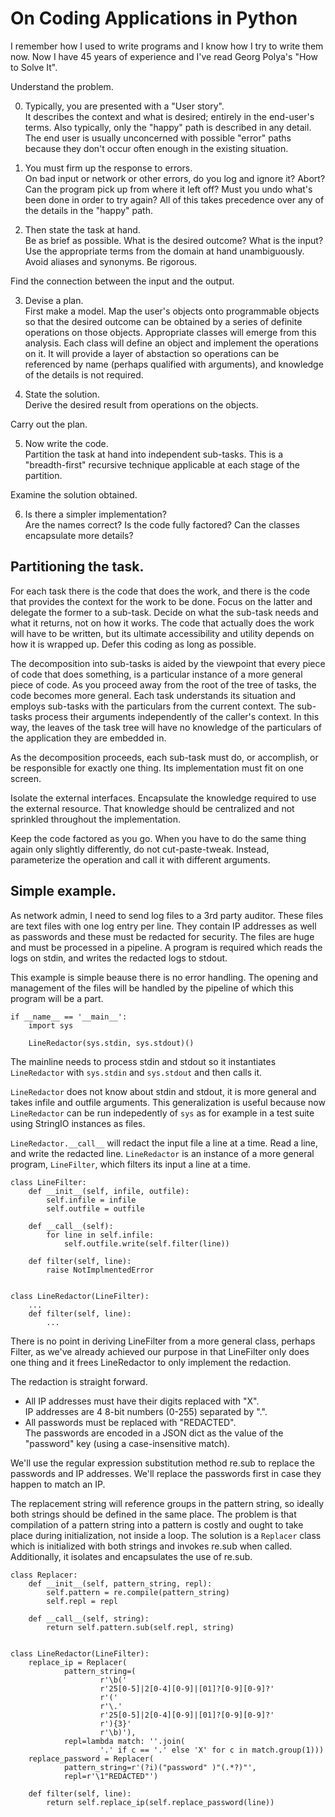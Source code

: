 # On Coding Applications in Python

I remember how I used to write programs
and I know how I try to write them now.
Now I have 45 years of experience
and I've read Georg Polya's "How to Solve It".

Understand the problem.

0. Typically, you are presented with a "User story".\
  It describes the context and what is desired;
  entirely in the end-user's terms.
  Also typically, only the "happy" path is described in any detail.
  The end user is usually unconcerned with possible "error" paths
  because they don't occur often enough in the existing situation.

1. You must firm up the response to errors.\
  On bad input or network or other errors,
  do you log and ignore it?
  Abort?
  Can the program pick up from where it left off?
  Must you undo what's been done in order to try again?
  All of this takes precedence over any of the details in the "happy" path.

2. Then state the task at hand.\
  Be as brief as possible.
  What is the desired outcome?
  What is the input?
  Use the appropriate terms from the domain at hand unambiguously.
  Avoid aliases and synonyms.
  Be rigorous.

Find the connection between the input and the output.

3. Devise a plan.\
  First make a model.
  Map the user's objects onto programmable objects
  so that the desired outcome can be obtained
  by a series of definite operations on those objects.
  Appropriate classes will emerge from this analysis.
  Each class will define an object
  and implement the operations on it.
  It will provide a layer of abstaction
  so operations can be referenced by name
  (perhaps qualified with arguments),
  and knowledge of the details is not required.

4. State the solution.\
  Derive the desired result from operations on the objects.

Carry out the plan.

5. Now write the code. \
  Partition the task at hand into independent sub-tasks.
  This is a "breadth-first" recursive technique
  applicable at each stage of the partition.

Examine the solution obtained.

6. Is there a simpler implementation?\
  Are the names correct?
  Is the code fully factored?
  Can the classes encapsulate more details?


## Partitioning the task.

For each task there is the code that does the work,
and there is the code that provides the context for the work to be done.
Focus on the latter
and delegate the former to a sub-task.
Decide on what the sub-task needs and what it returns,
not on how it works.
The code that actually does the work will have to be written,
but its ultimate accessibility and utility
depends on how it is wrapped up.
Defer this coding as long as possible.

The decomposition into sub-tasks is aided by the viewpoint
that every piece of code that does something,
is a particular instance of a more general piece of code.
As you proceed away from the root of the tree of tasks,
the code becomes more general.
Each task understands its situation
and employs sub-tasks with the particulars from the current context.
The sub-tasks process their arguments independently of the caller's context.
In this way, the leaves of the task tree will have no knowledge
of the particulars of the application they are embedded in.

As the decomposition proceeds,
each sub-task must do,
or accomplish,
or be responsible for
exactly one thing.
Its implementation must fit on one screen.

Isolate the external interfaces.
Encapsulate the knowledge required to use the external resource.
That knowledge should be centralized
and not sprinkled throughout the implementation.

Keep the code factored as you go.
When you have to do the same thing again only slightly differently,
do not cut-paste-tweak.
Instead, parameterize the operation
and call it with different arguments.


## Simple example.

As network admin, I need to send log files to a 3rd party auditor.
These files are text files with one log entry per line.
They contain IP addresses as well as passwords
and these must be redacted for security.
The files are huge and must be processed in a pipeline.
A program is required which reads the logs on stdin,
and writes the redacted logs to stdout.

This example is simple beause there is no error handling.
The opening and management of the files will be handled by the pipeline
of which this program will be a part.

    if __name__ == '__main__':
        import sys

        LineRedactor(sys.stdin, sys.stdout)()

The mainline needs to process stdin and stdout
so it instantiates `LineRedactor` with `sys.stdin` and `sys.stdout`
and then calls it.

`LineRedactor` does not know about stdin and stdout,
it is more general and takes infile and outfile arguments.
This generalization is useful because now `LineRedactor`
can be run indepedently of `sys` 
as for example
in a test suite using StringIO instances as files.

`LineRedactor.__call__` will redact the input file a line at a time.
Read a line, and write the redacted line.
`LineRedactor` is an instance of a more general program,
`LineFilter`, which filters its input a line at a time.

    class LineFilter:
        def __init__(self, infile, outfile):
            self.infile = infile
            self.outfile = outfile

        def __call__(self):
            for line in self.infile:
                self.outfile.write(self.filter(line))

        def filter(self, line):
            raise NotImplmentedError


    class LineRedactor(LineFilter):
        ...
        def filter(self, line):
            ...


There is no point in deriving LineFilter
from a more general class, perhaps Filter,
as we've already achieved our purpose
in that LineFilter only does one thing
and it frees LineRedactor to only implement the redaction.

The redaction is straight forward.
* All IP addresses must have their digits replaced with "X".\
  IP addresses are 4 8-bit numbers (0-255) separated by ".".
* All passwords must be replaced with "REDACTED".\
  The passwords are encoded in a JSON dict
  as the value of the "password" key (using a case-insensitive match).

We'll use the regular expression substitution method re.sub
to replace the passwords and IP addresses.
We'll replace the passwords first in case they happen to match an IP.

The replacement string will reference groups in the pattern string,
so ideally both strings should be defined in the same place.
The problem is
that compilation of a pattern string into a pattern is costly
and ought to take place during initialization,
not inside a loop.
The solution is a `Replacer` class
which is initialized with both strings
and invokes re.sub when called.
Additionally, it isolates and encapsulates the use of re.sub.

    class Replacer:
        def __init__(self, pattern_string, repl):
            self.pattern = re.compile(pattern_string)
            self.repl = repl

        def __call__(self, string):
            return self.pattern.sub(self.repl, string)


    class LineRedactor(LineFilter):
        replace_ip = Replacer(
                pattern_string=(
                        r'\b('
                        r'25[0-5]|2[0-4][0-9]|[01]?[0-9][0-9]?'
                        r'('
                        r'\.'
                        r'25[0-5]|2[0-4][0-9]|[01]?[0-9][0-9]?'
                        r'){3}'
                        r'\b)'),
                repl=lambda match: ''.join(
                        '.' if c == '.' else 'X' for c in match.group(1)))
        replace_password = Replacer(
                pattern_string=r'(?i)("password" )"(.*?)"',
                repl=r'\1"REDACTED"')

        def filter(self, line):
            return self.replace_ip(self.replace_password(line))

